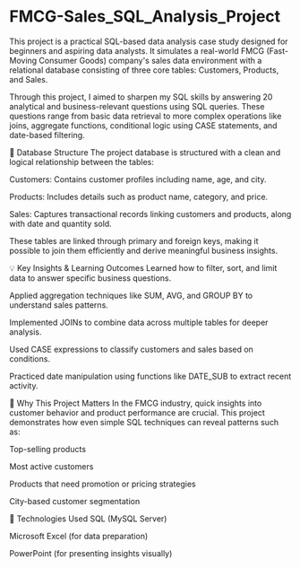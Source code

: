 # FMCG-Sales_SQL_Analysis_Project

This project is a practical SQL-based data analysis case study designed for beginners and aspiring data analysts. It simulates a real-world FMCG (Fast-Moving Consumer Goods) company's sales data environment with a relational database consisting of three core tables: Customers, Products, and Sales.

Through this project, I aimed to sharpen my SQL skills by answering 20 analytical and business-relevant questions using SQL queries. These questions range from basic data retrieval to more complex operations like joins, aggregate functions, conditional logic using CASE statements, and date-based filtering.

🧱 Database Structure
The project database is structured with a clean and logical relationship between the tables:

Customers: Contains customer profiles including name, age, and city.

Products: Includes details such as product name, category, and price.

Sales: Captures transactional records linking customers and products, along with date and quantity sold.

These tables are linked through primary and foreign keys, making it possible to join them efficiently and derive meaningful business insights.

💡 Key Insights & Learning Outcomes
Learned how to filter, sort, and limit data to answer specific business questions.

Applied aggregation techniques like SUM, AVG, and GROUP BY to understand sales patterns.

Implemented JOINs to combine data across multiple tables for deeper analysis.

Used CASE expressions to classify customers and sales based on conditions.

Practiced date manipulation using functions like DATE_SUB to extract recent activity.

🎯 Why This Project Matters
In the FMCG industry, quick insights into customer behavior and product performance are crucial. This project demonstrates how even simple SQL techniques can reveal patterns such as:

Top-selling products

Most active customers

Products that need promotion or pricing strategies

City-based customer segmentation

🚀 Technologies Used
SQL (MySQL Server)

Microsoft Excel (for data preparation)

PowerPoint (for presenting insights visually)



